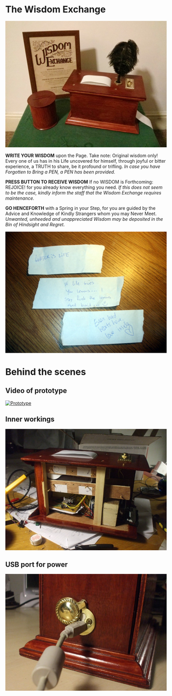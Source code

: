 The Wisdom Exchange
===================

![Wisdom Exchange](https://raw.githubusercontent.com/tangentmonger/wisdomexchange/master/img/wisdomexchange.jpg "Wisdom Exchange")

**WRITE YOUR WISDOM**
upon the Page.  Take note: Original wisdom only!  Every one of us
has in his Life uncovered for himself, through joyful or bitter 
experience, a TRUTH to share, be it profound or trifling.
*In case you have Forgotten to Bring a PEN, a PEN has been provided.*

**PRESS BUTTON TO RECEIVE WISDOM**
If no WISDOM is Forthcoming: REJOICE! for you
already know everything you need. 
*If this does not seem to be the case, kindly inform the staff
that the Wisdom Exchange requires maintenance.* 

**GO HENCEFORTH**
with a Spring in your Step, for you are guided by the Advice and 
Knowledge of Kindly Strangers whom you may Never Meet. 
*Unwanted, unheeded and unappreciated Wisdom may be 
deposited in the Bin of Hindsight and Regret.*

![Irish wisdom](https://raw.githubusercontent.com/tangentmonger/wisdomexchange/master/img/irishwisdom.jpg "Irish wisdom")

Behind the scenes
=================

Video of prototype
------------------

[![Prototype](http://img.youtube.com/vi/kCh73GHcI_o/0.jpg)](http://www.youtube.com/watch?v=kCh73GHcI_o)

Inner workings
--------------

![Inside](https://raw.githubusercontent.com/tangentmonger/wisdomexchange/master/img/inside.jpg "Inside")

USB port for power
------------------

![USB port](https://raw.githubusercontent.com/tangentmonger/wisdomexchange/master/img/usbport.jpg "USB port")


